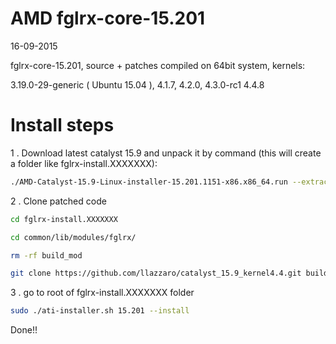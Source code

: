 AMD fglrx-core-15.201
=================

16-09-2015

fglrx-core-15.201, source + patches compiled on 64bit system, kernels:

3.19.0-29-generic ( Ubuntu 15.04 ),
4.1.7,
4.2.0,
4.3.0-rc1
4.4.8

Install steps
=================

1 . Download latest catalyst 15.9 and unpack it by command (this will create a folder like fglrx-install.XXXXXXX):

```bash
./AMD-Catalyst-15.9-Linux-installer-15.201.1151-x86.x86_64.run --extract
```

2 . Clone patched code

```bash
cd fglrx-install.XXXXXXX

cd common/lib/modules/fglrx/

rm -rf build_mod

git clone https://github.com/llazzaro/catalyst_15.9_kernel4.4.git build_mod
```

3 . go to root of fglrx-install.XXXXXXX folder

```bash
sudo ./ati-installer.sh 15.201 --install
```

Done!!

